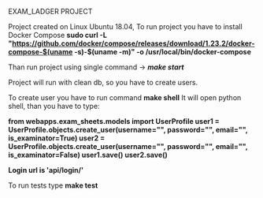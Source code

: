 EXAM_LADGER PROJECT

Project created on Linux Ubuntu 18.04,
To run project you have to install Docker Compose
**sudo curl -L "https://github.com/docker/compose/releases/download/1.23.2/docker-compose-$(uname -s)-$(uname -m)" -o 
/usr/local/bin/docker-compose**

Than run project using single command -> _**make start**_

Project will run with clean db, so you have to create users.

To create user you have to run command **make shell**
It will open python shell, than you have to type:

**from webapps.exam_sheets.models import UserProfile
user1 = UserProfile.objects.create_user(username="", password="", email="", is_examinator=True)
user2 = UserProfile.objects.create_user(username="", password="", email="", is_examinator=False)
user1.save()
user2.save()**

**Login url is 'api/login/'**

To run tests type **make test**